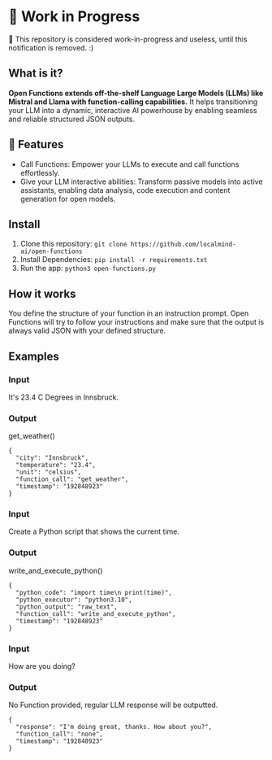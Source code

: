 # 🚧 Work in Progress
🚧 This repository is considered work-in-progress and useless, until this notification is removed. :)

## What is it?
**Open Functions extends off-the-shelf Language Large Models (LLMs) like Mistral and Llama with function-calling capabilities.** It helps transitioning your LLM into a dynamic, interactive AI powerhouse by enabling seamless and reliable structured JSON outputs.

## 🌟 Features
- Call Functions: Empower your LLMs to execute and call functions effortlessly.
- Give your LLM interactive abilities: Transform passive models into active assistants, enabling data analysis, code execution and content generation for open models.

## Install
1. Clone this repository: `git clone https://github.com/localmind-ai/open-functions`
2. Install Dependencies: `pip install -r requirements.txt`
1. Run the app: `python3 open-functions.py`

## How it works
You define the structure of your function in an instruction prompt. Open Functions will try to follow your instructions and make sure that the output is always valid JSON with your defined structure. 
## Examples
### Input
It's 23.4 C Degrees in Innsbruck.
### Output
get_weather()
```
{
  "city": "Innsbruck",
  "temperature": "23.4",
  "unit": "celsius",
  "function_call": "get_weather",
  "timestamp": "192848923"
}
```
### Input
Create a Python script that shows the current time.
### Output
write_and_execute_python()
```
{
  "python_code": "import time\n print(time)",
  "python_executor": "python3.10",
  "python_output": "raw_text",
  "function_call": "write_and_execute_python",
  "timestamp": "192848923"
}
```
### Input
How are you doing?
### Output
No Function provided, regular LLM response will be outputted.
```
{
  "response": "I'm doing great, thanks. How about you?",
  "function_call": "none",
  "timestamp": "192848923"
}
```
